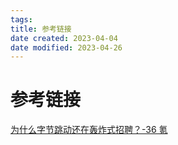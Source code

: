 ```yaml
---
tags:
title: 参考链接
date created: 2023-04-04
date modified: 2023-04-26
---
```


# 参考链接

[为什么字节跳动还在轰炸式招聘？-36 氪](https://www.36kr.com/p/1804182622602502)
